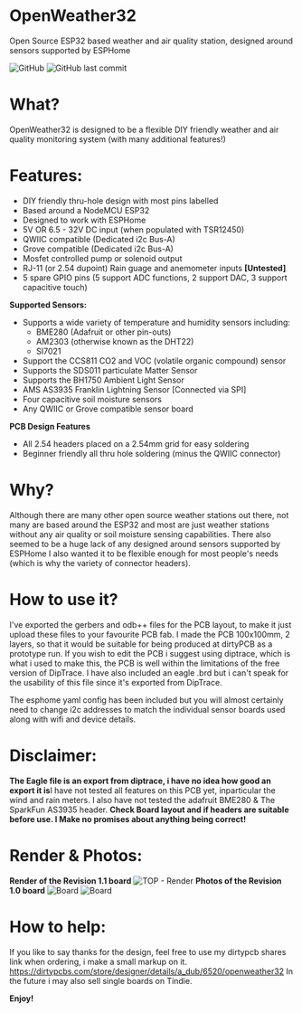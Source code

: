 # OpenWeather32
Open Source ESP32 based weather and air quality station, designed around sensors supported by ESPHome

![GitHub](https://img.shields.io/github/license/adub08/OpenWeather32) ![GitHub last commit](https://img.shields.io/github/last-commit/adub08/OpenWeather32)
# What?
OpenWeather32 is designed to be a flexible DIY friendly weather and air quality monitoring system (with many additional features!)

# Features: 
- DIY friendly thru-hole design with most pins labelled 
- Based around a NodeMCU ESP32
- Designed to work with ESPHome
- 5V OR 6.5 - 32V DC input (when populated with TSR12450)
- QWIIC compatible (Dedicated i2c Bus-A)
- Grove compatible (Dedicated i2c Bus-A)
- Mosfet controlled pump or solenoid output
- RJ-11 (or 2.54 dupoint) Rain guage and anemometer inputs **[Untested]**
- 5 spare GPIO pins (5 support ADC functions, 2 support DAC, 3 support capacitive touch)

**Supported Sensors:**
- Supports a wide variety of temperature and humidity sensors including:
  - BME280 (Adafruit or other pin-outs)
  - AM2303 (otherwise known as the DHT22)
  - SI7021
- Support the CCS811 CO2 and VOC (volatile organic compound) sensor
- Supports the SDS011 particulate Matter Sensor
- Supports the BH1750 Ambient Light Sensor
- AMS AS3935 Franklin Lightning Sensor [Connected via SPI]
- Four capacitive soil moisture sensors 
- Any QWIIC or Grove compatible sensor board

**PCB Design Features**
- All 2.54 headers placed on a 2.54mm grid for easy soldering 
- Beginner friendly all thru hole soldering (minus the QWIIC connector)

# Why?
Although there are many other open source weather stations out there, not many are based around the ESP32 and most are just weather stations without any air quality or soil moisture sensing capabilities. There also seemed to be a huge lack of any designed around sensors supported by ESPHome I also wanted it to be flexible enough for most people's needs (which is why the variety of connector headers).

# How to use it?
I've exported the gerbers and odb++ files for the PCB layout, to make it just upload these files to your favourite PCB fab. I made the PCB 100x100mm, 2 layers, so that it would be suitable for being produced at dirtyPCB as a prototype run. If you wish to edit the PCB i suggest using diptrace, which is what i used to make this, the PCB is well within the limitations of the free version of DipTrace. I have also included an eagle .brd but i can't speak for the usability of this file since it's exported from DipTrace.

The esphome yaml config has been included but you will almost certainly need to change i2c addresses to match the individual sensor boards used along with wifi and device details.

# Disclaimer:
**The Eagle file is an export from diptrace, i have no idea how good an export it is**I have not tested all features on this PCB yet, inparticular the wind and rain meters. I also have not tested the adafruit BME280 & The SparkFun AS3935 header. **Check Board layout and if headers are suitable before use. I Make no promises about anything being correct!**

# Render & Photos:
**Render of the Revision 1.1 board**
![TOP - Render](https://user-images.githubusercontent.com/20442610/116513412-1f94c300-a8fc-11eb-8c42-d6f277ac053c.PNG)
**Photos of the Revision 1.0 board**
![Board](https://user-images.githubusercontent.com/20442610/116514205-4acbe200-a8fd-11eb-8ee6-03e759af5f3b.jpg)
![Board](https://user-images.githubusercontent.com/20442610/116515415-da25c500-a8fe-11eb-9569-b1468a5386dc.jpg)

# How to help:
If you like to say thanks for the design, feel free to use my dirtypcb shares link when ordering, i make a small markup on it. 
https://dirtypcbs.com/store/designer/details/a_dub/6520/openweather32
In the future i may also sell single boards on Tindie. 

**Enjoy!**
